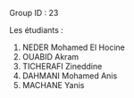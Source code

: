 Group ID : 23

Les étudiants :
1. NEDER Mohamed El Hocine
2. OUABID Akram
3. TICHERAFI Zineddine
4. DAHMANI Mohamed Anis
5. MACHANE Yanis
